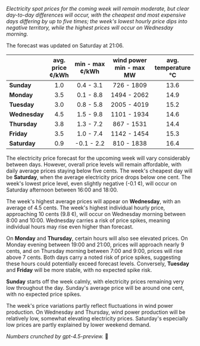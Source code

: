 *Electricity spot prices for the coming week will remain moderate, but clear day-to-day differences will occur, with the cheapest and most expensive days differing by up to five times; the week's lowest hourly price dips into negative territory, while the highest prices will occur on Wednesday morning.*

The forecast was updated on Saturday at 21:06.

|              | avg.<br>price<br>¢/kWh | min - max<br>¢/kWh | wind power<br>min - max<br>MW | avg.<br>temperature<br>°C |
|:-------------|:----------------------:|:------------------:|:----------------------------:|:--------------------------:|
| **Sunday**   |          1.0           |     0.4 - 3.1      |          726 - 1809          |            13.6            |
| **Monday**   |          3.5           |     0.1 - 8.8      |         1494 - 2062          |            14.9            |
| **Tuesday**  |          3.0           |     0.8 - 5.8      |         2005 - 4019          |            15.2            |
| **Wednesday**|          4.5           |     1.5 - 9.8      |         1101 - 1934          |            14.6            |
| **Thursday** |          3.8           |     1.3 - 7.2      |          867 - 1531          |            14.4            |
| **Friday**   |          3.5           |     1.0 - 7.4      |         1142 - 1454          |            15.3            |
| **Saturday** |          0.9           |    -0.1 - 2.2      |          810 - 1838          |            16.4            |

The electricity price forecast for the upcoming week will vary considerably between days. However, overall price levels will remain affordable, with daily average prices staying below five cents. The week's cheapest day will be **Saturday**, when the average electricity price drops below one cent. The week's lowest price level, even slightly negative (-0.1 ¢), will occur on Saturday afternoon between 16:00 and 18:00.

The week's highest average prices will appear on **Wednesday**, with an average of 4.5 cents. The week's highest individual hourly price, approaching 10 cents (9.8 ¢), will occur on Wednesday morning between 8:00 and 10:00. Wednesday carries a risk of price spikes, meaning individual hours may rise even higher than forecast.

On **Monday** and **Thursday**, certain hours will also see elevated prices. On Monday evening between 19:00 and 21:00, prices will approach nearly 9 cents, and on Thursday morning between 7:00 and 9:00, prices will rise above 7 cents. Both days carry a noted risk of price spikes, suggesting these hours could potentially exceed forecast levels. Conversely, **Tuesday** and **Friday** will be more stable, with no expected spike risk.

**Sunday** starts off the week calmly, with electricity prices remaining very low throughout the day. Sunday's average price will be around one cent, with no expected price spikes.

The week's price variations partly reflect fluctuations in wind power production. On Wednesday and Thursday, wind power production will be relatively low, somewhat elevating electricity prices. Saturday's especially low prices are partly explained by lower weekend demand.

*Numbers crunched by gpt-4.5-preview.* 💨
